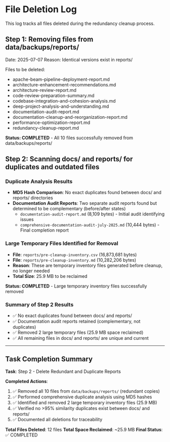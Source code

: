 # File Deletion Log

This log tracks all files deleted during the redundancy cleanup process.

## Step 1: Removing files from data/backups/reports/

Date: 2025-07-07
Reason: Identical versions exist in reports/

Files to be deleted:
- apache-beam-pipeline-deployment-report.md
- architecture-enhancement-recommendations.md
- architecture-review-report.md
- code-review-preparation-summary.md
- codebase-integration-and-cohesion-analysis.md
- deep-project-analysis-and-understanding.md
- documentation-audit-report.md
- documentation-cleanup-and-reorganization-report.md
- performance-optimization-report.md
- redundancy-cleanup-report.md

**Status: COMPLETED** - All 10 files successfully removed from data/backups/reports/

## Step 2: Scanning docs/ and reports/ for duplicates and outdated files

### Duplicate Analysis Results
- **MD5 Hash Comparison**: No exact duplicates found between docs/ and reports/ directories
- **Documentation Audit Reports**: Two separate audit reports found but determined to be complementary (before/after states)
  - `documentation-audit-report.md` (8,109 bytes) - Initial audit identifying issues
  - `comprehensive-documentation-audit-july-2025.md` (10,444 bytes) - Final completion report

### Large Temporary Files Identified for Removal
- **File**: `reports/pre-cleanup-inventory.csv` (16,873,681 bytes)
- **File**: `reports/pre-cleanup-inventory.md` (10,282,206 bytes)
- **Reason**: These are temporary inventory files generated before cleanup, no longer needed
- **Total Size**: 25.9 MB to be reclaimed

**Status: COMPLETED** - Large temporary inventory files successfully removed

### Summary of Step 2 Results
- ✅ No exact duplicates found between docs/ and reports/
- ✅ Documentation audit reports retained (complementary, not duplicates)
- ✅ Removed 2 large temporary files (25.9 MB space reclaimed)
- ✅ All remaining files in docs/ and reports/ are unique and current

---

## Task Completion Summary

**Task**: Step 2 - Delete Redundant and Duplicate Reports

**Completed Actions**:
1. ✅ Removed all 10 files from `data/backups/reports/` (redundant copies)
2. ✅ Performed comprehensive duplicate analysis using MD5 hashes
3. ✅ Identified and removed 2 large temporary inventory files (25.9 MB)
4. ✅ Verified no >95% similarity duplicates exist between docs/ and reports/
5. ✅ Documented all deletions for traceability

**Total Files Deleted**: 12 files
**Total Space Reclaimed**: ~25.9 MB
**Final Status**: ✅ COMPLETED

